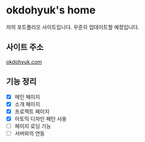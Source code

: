 # okdohyuk's home

저의 포트폴리오 사이트입니다. 꾸준히 업데이트할 예정입니다.

## 사이트 주소

[okdohyuk.com](https://okdohyuk.com/)

## 기능 정리

- [x] 메인 페이지
- [x] 소개 페이지
- [x] 프로젝트 페이지
- [x] 아토믹 디자인 패턴 사용
- [ ] 페이지 로딩 기능
- [ ] 서버와의 연동

